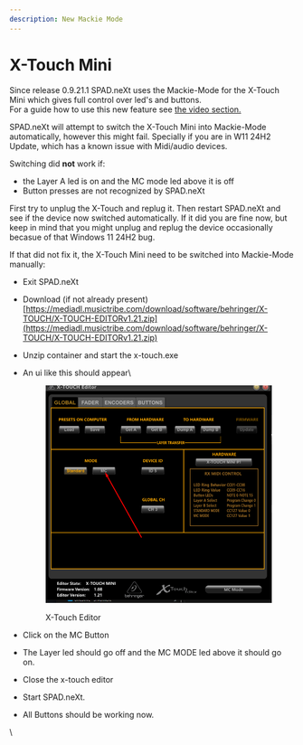 ```yaml
---
description: New Mackie Mode
---
```


# X-Touch Mini

Since release 0.9.21.1 SPAD.neXt uses the Mackie-Mode for the X-Touch Mini which gives full control over led's and buttons. \
For a guide how to use this new feature see [the video section.](../../guides-and-videos/videos-device-specific/x-touch-mc-mode.md)

SPAD.neXt will attempt to switch the X-Touch Mini into Mackie-Mode automatically, however this might fail. Specially if you are in W11 24H2 Update, which has a known issue with Midi/audio devices.

Switching did **not** work if:

* the Layer A led is on and the MC mode led above it is off
* Button presses are not recognized by SPAD.neXt

First try to unplug the X-Touch and replug it. Then restart SPAD.neXt and see if the device now switched automatically. If it did you are fine now, but keep in mind that you might unplug and replug the device occasionally becasue of that Windows 11 24H2 bug.

If that did not fix it, the X-Touch Mini need to be switched into Mackie-Mode manually:

* Exit SPAD.neXt
* Download (if not already present) [https://mediadl.musictribe.com/download/software/behringer/X-TOUCH/X-TOUCH-EDITORv1.21.zip](https://mediadl.musictribe.com/download/software/behringer/X-TOUCH/X-TOUCH-EDITORv1.21.zip)
* Unzip container and start the x-touch.exe
*   An ui like this should appear\


    <figure><img src="../../.gitbook/assets/grafik.png" alt=""><figcaption><p>X-Touch Editor</p></figcaption></figure>
* Click on the MC Button
* The Layer led should go off and the MC MODE led above it should go on.
* Close the x-touch editor
* Start SPAD.neXt.&#x20;
* All Buttons should be working now.



\
